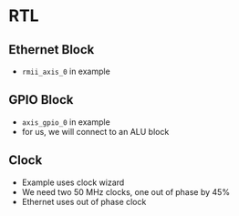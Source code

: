 # RTL

## Ethernet Block
* `rmii_axis_0` in example

## GPIO Block
* `axis_gpio_0` in example
* for us, we will connect to an ALU block

## Clock
* Example uses clock wizard
* We need two 50 MHz clocks, one out of phase by 45%
* Ethernet uses out of phase clock